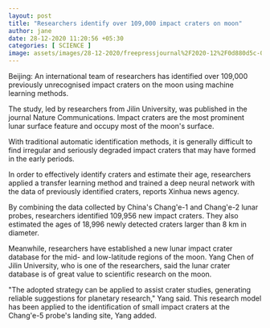 ```yaml
---
layout: post
title: "Researchers identify over 109,000 impact craters on moon"
author: jane 
date: 28-12-2020 11:20:56 +05:30 
categories: [ SCIENCE ] 
image: assets/images/28-12-2020/freepressjournal%2F2020-12%2F0d880d5c-0d31-41f2-861e-c65939e1f325%2Fetc_2nd_lead_dec_26.jpg
---
```

Beijing: An international team of researchers has identified over 109,000 previously unrecognised impact craters on the moon using machine learning methods.

The study, led by researchers from Jilin University, was published in the journal Nature Communications. Impact craters are the most prominent lunar surface feature and occupy most of the moon's surface.

With traditional automatic identification methods, it is generally difficult to find irregular and seriously degraded impact craters that may have formed in the early periods.

In order to effectively identify craters and estimate their age, researchers applied a transfer learning method and trained a deep neural network with the data of previously identified craters, reports Xinhua news agency.

By combining the data collected by China's Chang'e-1 and Chang'e-2 lunar probes, researchers identified 109,956 new impact craters. They also estimated the ages of 18,996 newly detected craters larger than 8 km in diameter.

Meanwhile, researchers have established a new lunar impact crater database for the mid- and low-latitude regions of the moon. Yang Chen of Jilin University, who is one of the researchers, said the lunar crater database is of great value to scientific research on the moon.

"The adopted strategy can be applied to assist crater studies, generating reliable suggestions for planetary research," Yang said. This research model has been applied to the identification of small impact craters at the Chang'e-5 probe's landing site, Yang added.